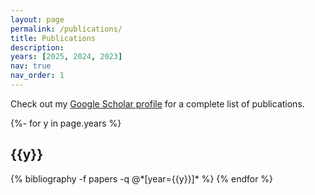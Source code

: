 ```yaml
---
layout: page
permalink: /publications/
title: Publications
description: 
years: [2025, 2024, 2023]
nav: true
nav_order: 1
---
```

<!-- _pages/publications.md -->
<div class="publications">

<p>Check out my <a href="https://scholar.google.com/citations?user=10ZeC3MAAAAJ" target="_blank">Google Scholar profile</a> for a complete list of publications.</p>

{%- for y in page.years %}
  <h2 class="year">{{y}}</h2>
  {% bibliography -f papers -q @*[year={{y}}]* %}
{% endfor %}

</div>
